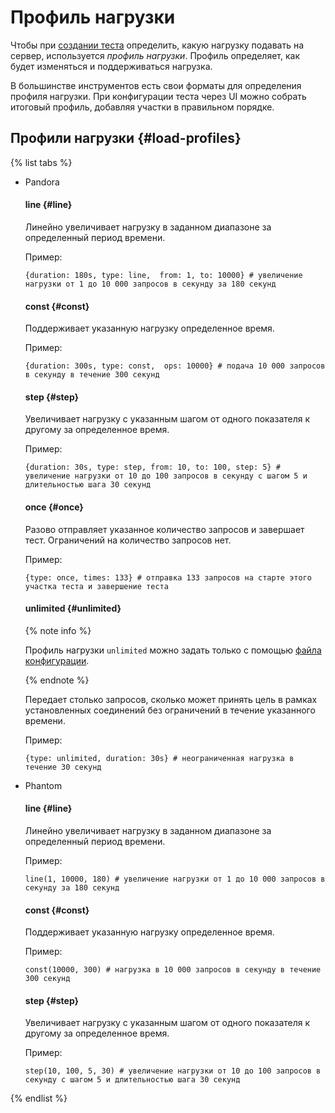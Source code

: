 # Профиль нагрузки

Чтобы при [создании теста](../operations/create-test-bucket.md#create-test) определить, какую нагрузку подавать на сервер, используется _профиль нагрузки_. Профиль определяет, как будет изменяться и поддерживаться нагрузка.

В большинстве инструментов есть свои форматы для определения профиля нагрузки. При конфигурации теста через UI можно собрать итоговый профиль, добавляя участки в правильном порядке.

## Профили нагрузки {#load-profiles}

{% list tabs %}

- Pandora

    #### line {#line}

    Линейно увеличивает нагрузку в заданном диапазоне за определенный период времени.

    Пример:

    ```
    {duration: 180s, type: line,  from: 1, to: 10000} # увеличение нагрузки от 1 до 10 000 запросов в секунду за 180 секунд
    ```

    #### const {#const}

    Поддерживает указанную нагрузку определенное время.

    Пример:

    ```
    {duration: 300s, type: const,  ops: 10000} # подача 10 000 запросов в секунду в течение 300 секунд
    ```

    #### step {#step}

    Увеличивает нагрузку с указанным шагом от одного показателя к другому за определенное время.

    Пример:

    ```
    {duration: 30s, type: step, from: 10, to: 100, step: 5} # увеличение нагрузки от 10 до 100 запросов в секунду с шагом 5 и длительностью шага 30 секунд
    ```

    #### once {#once}

    Разово отправляет указанное количество запросов и завершает тест. Ограничений на количество запросов нет.

    Пример:

    ```
    {type: once, times: 133} # отправка 133 запросов на старте этого участка теста и завершение теста
    ```

    #### unlimited {#unlimited}

    {% note info %}

    Профиль нагрузки `unlimited` можно задать только с помощью [файла конфигурации](testing-stream.md#config_example).

    {% endnote %}

    Передает столько запросов, сколько может принять цель в рамках установленных соединений без ограничений в течение указанного времени.

    Пример:

    ```
    {type: unlimited, duration: 30s} # неограниченная нагрузка в течение 30 секунд
    ```

- Phantom

    #### line {#line}

    Линейно увеличивает нагрузку в заданном диапазоне за определенный период времени.

    Пример:

    ```
    line(1, 10000, 180) # увеличение нагрузки от 1 до 10 000 запросов в секунду за 180 секунд
    ```

    #### const {#const}

    Поддерживает указанную нагрузку определенное время.

    Пример:

    ```
    const(10000, 300) # нагрузка в 10 000 запросов в секунду в течение 300 секунд
    ```

    #### step {#step}

    Увеличивает нагрузку с указанным шагом от одного показателя к другому за определенное время.

    Пример:

    ```
    step(10, 100, 5, 30) # увеличение нагрузки от 10 до 100 запросов в секунду с шагом 5 и длительностью шага 30 секунд
    ```

{% endlist %}

